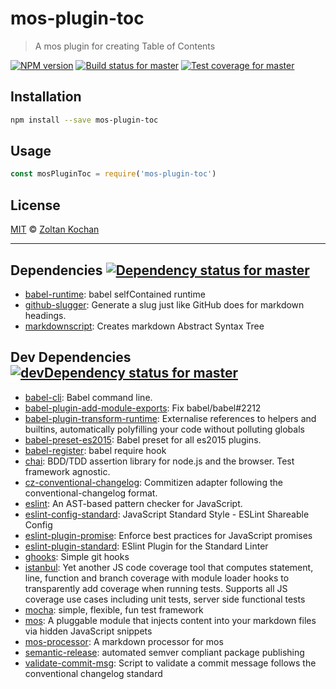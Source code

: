 <!--@'# ' + pkg.name-->
# mos-plugin-toc
<!--/@-->

<!--@'> ' + pkg.description-->
> A mos plugin for creating Table of Contents
<!--/@-->

<!--@shields.flatSquare('npm', 'travis', 'coveralls')-->
[![NPM version](https://img.shields.io/npm/v/mos-plugin-toc.svg?style=flat-square)](https://www.npmjs.com/package/mos-plugin-toc) [![Build status for master](https://img.shields.io/travis/mosjs/mos-plugin-toc/master.svg?style=flat-square)](https://travis-ci.org/mosjs/mos-plugin-toc) [![Test coverage for master](https://img.shields.io/coveralls/mosjs/mos-plugin-toc/master.svg?style=flat-square)](https://coveralls.io/r/mosjs/mos-plugin-toc?branch=master)
<!--/@-->

<!--@installation()-->
## Installation

```sh
npm install --save mos-plugin-toc
```
<!--/@-->

## Usage

```js
const mosPluginToc = require('mos-plugin-toc')
```

<!--@license()-->
## License

[MIT](./LICENSE) © [Zoltan Kochan](http://kochan.io)
<!--/@-->

* * *

<!--@dependencies({ shield: 'flat-square' })-->
## <a name="dependencies">Dependencies</a> [![Dependency status for master](https://img.shields.io/david/mosjs/mos-plugin-toc/master.svg?style=flat-square)](https://david-dm.org/mosjs/mos-plugin-toc/master)

- [babel-runtime](https://github.com/babel/babel/blob/master/packages): babel selfContained runtime
- [github-slugger](https://github.com/Flet/github-slugger): Generate a slug just like GitHub does for markdown headings.
- [markdownscript](https://github.com/zkochan/markdownscript): Creates markdown Abstract Syntax Tree

<!--/@-->

<!--@devDependencies({ shield: 'flat-square' })-->
## <a name="dev-dependencies">Dev Dependencies</a> [![devDependency status for master](https://img.shields.io/david/dev/mosjs/mos-plugin-toc/master.svg?style=flat-square)](https://david-dm.org/mosjs/mos-plugin-toc/master#info=devDependencies)

- [babel-cli](https://github.com/babel/babel/blob/master/packages): Babel command line.
- [babel-plugin-add-module-exports](https://github.com/59naga/babel-plugin-add-module-exports): Fix babel/babel#2212
- [babel-plugin-transform-runtime](https://github.com/babel/babel/blob/master/packages): Externalise references to helpers and builtins, automatically polyfilling your code without polluting globals
- [babel-preset-es2015](https://github.com/babel/babel/blob/master/packages): Babel preset for all es2015 plugins.
- [babel-register](https://github.com/babel/babel/blob/master/packages): babel require hook
- [chai](https://github.com/chaijs/chai): BDD/TDD assertion library for node.js and the browser. Test framework agnostic.
- [cz-conventional-changelog](https://github.com/commitizen/cz-conventional-changelog): Commitizen adapter following the conventional-changelog format.
- [eslint](https://github.com/eslint/eslint): An AST-based pattern checker for JavaScript.
- [eslint-config-standard](https://github.com/feross/eslint-config-standard): JavaScript Standard Style - ESLint Shareable Config
- [eslint-plugin-promise](https://github.com/xjamundx/eslint-plugin-promise): Enforce best practices for JavaScript promises
- [eslint-plugin-standard](https://github.com/xjamundx/eslint-plugin-standard): ESlint Plugin for the Standard Linter
- [ghooks](https://github.com/gtramontina/ghooks): Simple git hooks
- [istanbul](https://github.com/gotwarlost/istanbul): Yet another JS code coverage tool that computes statement, line, function and branch coverage with module loader hooks to transparently add coverage when running tests. Supports all JS coverage use cases including unit tests, server side functional tests
- [mocha](https://github.com/mochajs/mocha): simple, flexible, fun test framework
- [mos](https://github.com/zkochan/mos): A pluggable module that injects content into your markdown files via hidden JavaScript snippets
- [mos-processor](https://github.com/mosjs/mos-processor): A markdown processor for mos
- [semantic-release](https://github.com/semantic-release/semantic-release): automated semver compliant package publishing
- [validate-commit-msg](https://github.com/kentcdodds/validate-commit-msg): Script to validate a commit message follows the conventional changelog standard

<!--/@-->
